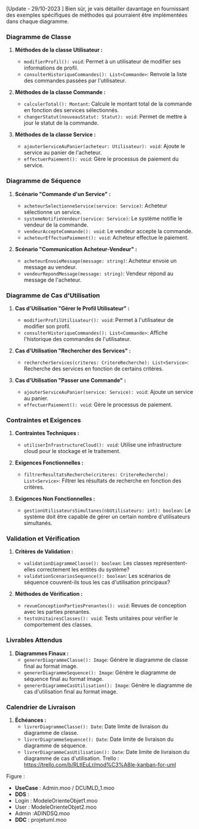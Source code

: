 
[Update - 29/10-2023 ]
Bien sûr, je vais détailler davantage en fournissant des exemples spécifiques de méthodes qui pourraient être implémentées dans chaque diagramme.

### Diagramme de Classe

1. **Méthodes de la classe Utilisateur :**
   - `modifierProfil(): void`: Permet à un utilisateur de modifier ses informations de profil.
   - `consulterHistoriqueCommandes(): List<Commande>`: Renvoie la liste des commandes passées par l'utilisateur.

2. **Méthodes de la classe Commande :**
   - `calculerTotal(): Montant`: Calcule le montant total de la commande en fonction des services sélectionnés.
   - `changerStatut(nouveauStatut: Statut): void`: Permet de mettre à jour le statut de la commande.

3. **Méthodes de la classe Service :**
   - `ajouterServiceAuPanier(acheteur: Utilisateur): void`: Ajoute le service au panier de l'acheteur.
   - `effectuerPaiement(): void`: Gère le processus de paiement du service.

### Diagramme de Séquence

1. **Scénario "Commande d'un Service" :**
   - `acheteurSelectionneService(service: Service)`: Acheteur sélectionne un service.
   - `systemeNotifieVendeur(service: Service)`: Le système notifie le vendeur de la commande.
   - `vendeurAccepteCommande(): void`: Le vendeur accepte la commande.
   - `acheteurEffectuePaiement(): void`: Acheteur effectue le paiement.

2. **Scénario "Communication Acheteur-Vendeur" :**
   - `acheteurEnvoieMessage(message: string)`: Acheteur envoie un message au vendeur.
   - `vendeurRepondMessage(message: string)`: Vendeur répond au message de l'acheteur.

### Diagramme de Cas d'Utilisation

1. **Cas d'Utilisation "Gérer le Profil Utilisateur" :**
   - `modifierProfilUtilisateur(): void`: Permet à l'utilisateur de modifier son profil.
   - `consulterHistoriqueCommandes(): List<Commande>`: Affiche l'historique des commandes de l'utilisateur.

2. **Cas d'Utilisation "Rechercher des Services" :**
   - `rechercherServices(criteres: CritereRecherche): List<Service>`: Recherche des services en fonction de certains critères.

3. **Cas d'Utilisation "Passer une Commande" :**
   - `ajouterServiceAuPanier(service: Service): void`: Ajoute un service au panier.
   - `effectuerPaiement(): void`: Gère le processus de paiement.

### Contraintes et Exigences

1. **Contraintes Techniques :**
   - `utiliserInfrastructureCloud(): void`: Utilise une infrastructure cloud pour le stockage et le traitement.

2. **Exigences Fonctionnelles :**
   - `filtrerResultatsRecherche(criteres: CritereRecherche): List<Service>`: Filtrer les résultats de recherche en fonction des critères.

3. **Exigences Non Fonctionnelles :**
   - `gestionUtilisateursSimultanes(nbUtilisateurs: int): boolean`: Le système doit être capable de gérer un certain nombre d'utilisateurs simultanés.

### Validation et Vérification

1. **Critères de Validation :**
   - `validationDiagrammeClasse(): boolean`: Les classes représentent-elles correctement les entités du système?
   - `validationScenariosSequence(): boolean`: Les scénarios de séquence couvrent-ils tous les cas d'utilisation principaux?

2. **Méthodes de Vérification :**
   - `revueConceptionPartiesPrenantes(): void`: Revues de conception avec les parties prenantes.
   - `testsUnitairesClasses(): void`: Tests unitaires pour vérifier le comportement des classes.

### Livrables Attendus

1. **Diagrammes Finaux :**
   - `genererDiagrammeClasse(): Image`: Génère le diagramme de classe final au format image.
   - `genererDiagrammeSequence(): Image`: Génère le diagramme de séquence final au format image.
   - `genererDiagrammeCasUtilisation(): Image`: Génère le diagramme de cas d'utilisation final au format image.

### Calendrier de Livraison

1. **Échéances :**
   - `livrerDiagrammeClasse(): Date`: Date limite de livraison du diagramme de classe.
   - `livrerDiagrammeSequence(): Date`: Date limite de livraison du diagramme de séquence.
   - `livrerDiagrammeCasUtilisation(): Date`: Date limite de livraison du diagramme de cas d'utilisation.
   Trello : https://trello.com/b/RLtIEuLr/mod%C3%A8le-kanban-for-uml


 

 
 
Figure : 
- **UseCase** : Admin.moo / DCUMLD_1.moo
- **DDS** : 
- Login : ModeleOrienteObjet1.moo
- User : ModeleOrienteObjet2.moo
- Admin :ADINDSQ.moo
- **DDC** : projetuml.moo



